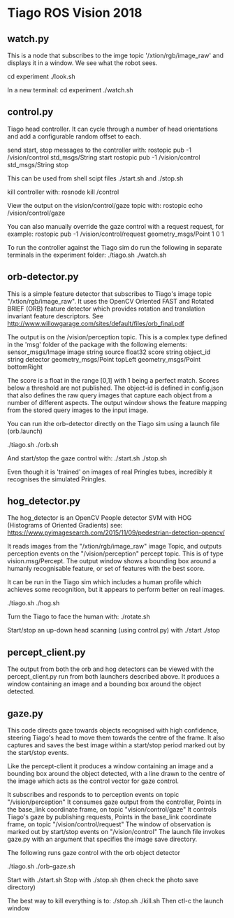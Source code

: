 Tiago ROS Vision 2018
=====================

watch.py
--------

This is a node that subscribes to the imge topic '/xtion/rgb/image_raw' and displays it in a window. We see what the robot sees.

cd experiment
./look.sh

In a new terminal:
cd experiment
./watch.sh

control.py
----------
Tiago head controller. It can cycle through a number of head orientations and add a configurable random offset to each.

send start, stop messages to the controller with:
rostopic pub -1 /vision/control std_msgs/String start
rostopic pub -1 /vision/control std_msgs/String stop

This can be used from shell scipt files ./start.sh and ./stop.sh

kill controller with:
rosnode kill /control

View the output on the vision/control/gaze topic with:
rostopic echo /vision/control/gaze

You can also manually override the gaze control with a request request, for example:
rostopic pub -1 /vision/control/request geometry_msgs/Point 1 0 1

To run the controller against the Tiago sim do run the following in separate terminals in the experiment folder:
./tiago.sh
./watch.sh

orb-detector.py
---------------
This is a simple feature detector that subscribes to Tiago's image topic "/xtion/rgb/image_raw". 
It uses the OpenCV Oriented FAST and Rotated BRIEF (ORB) feature detector which provides rotation and translation invariant feature descriptors. See http://www.willowgarage.com/sites/default/files/orb_final.pdf

The output is on the /vision/perception topic. This is a complex type defined in the 'msg' folder of the package with the following elements:
sensor_msgs/Image image
string source
float32 score
string object_id
string detector
geometry_msgs/Point topLeft
geometry_msgs/Point bottomRight

The score is a float in the range [0,1] with 1 being a perfect match. Scores below a threshold are not published. The object-id is defined in config.json that also defines the raw query images that capture each object from a number of different aspects. The output window shows the feature mapping from the stored query images to the input image.

You can run ithe orb-detector directly on the Tiago sim using a launch file (orb.launch)

./tiago.sh
./orb.sh

And start/stop the gaze control with:
./start.sh
./stop.sh

Even though it is 'trained' on images of real Pringles tubes, incredibly it recognises the simulated Pringles.

hog_detector.py
---------------

The hog_detector is an OpenCV People detector SVM with HOG (Histograms of Oriented Gradients)
see: https://www.pyimagesearch.com/2015/11/09/pedestrian-detection-opencv/

It reads images from the "/xtion/rgb/image_raw" image Topic, and outputs perception events on the "/vision/perception" percept topic. This is of type vision.msg/Percept. The output window shows a bounding box around a humanly recognisable feature, or set of features with the best score.

It can be run in the Tiago sim which includes a human profile which achieves some recognition, but it appears to perform better on real images.

./tiago.sh
./hog.sh

Turn the Tiago to face the human with:
./rotate.sh

Start/stop an up-down head scanning (using control.py) with
./start
./stop

percept_client.py
-----------------

The output from both the orb and hog detectors can be viewed with the percept_client.py run from both launchers described above. It produces a window containing an image and a bounding box around the object detected.

gaze.py
-------

This code directs gaze towards objects recognised with high confidence, steering Tiago's head to
move them towards the centre of the frame. It also captures and saves the best image
within a start/stop period marked out by the start/stop events.

Like the percept-client it produces a window containing an image and a bounding box around the object detected, with a line drawn to the centre of the image which acts as the control vector for gaze control.

It subscribes and responds to to perception events on topic "/vision/perception"
It consumes gaze output from the controller, Points in the base_link coordinate frame, on topic "vision/control/gaze"
It controls Tiago's gaze by publishing requests, Points in the base_link coordinate frame, on topic "/vision/control/request"
The window of observation is marked out by start/stop events on "/vision/control"
The launch file invokes gaze.py with an argument that specifies the image save directory.

The following runs gaze control with the orb object detector

./tiago.sh
./orb-gaze.sh

Start with ./start.sh
Stop with ./stop.sh (then check the photo save directory)

The best way to kill everything is to:
./stop.sh
./kill.sh
Then ctl-c the launch window

